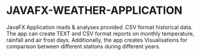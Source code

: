 # JAVAFX-WEATHER-APPLICATION
JavaFX Application reads &amp; analyses provided .CSV format historical data. The app can create TEXT and CSV format reports on monthly temperature, rainfall and air frost days. Additionally, the app creates Visualisations for comparison between different stations during different years.
